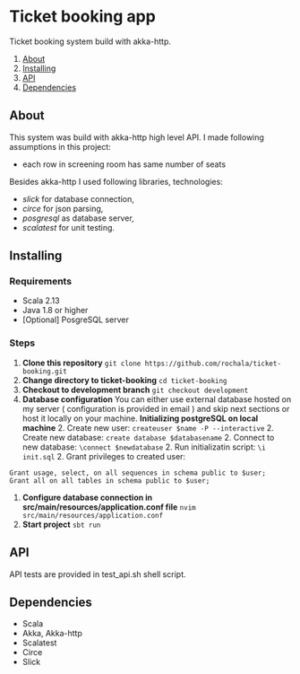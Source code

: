 # Ticket booking app

Ticket booking system build with akka-http.

1. [About](#about)
1. [Installing](#installing)
1. [API](#api)
1. [Dependencies](#dependencies)

## About
This system was build with akka-http high level API. I made following assumptions in this project:
* each row in screening room has same number of seats

Besides akka-http I used following libraries, technologies:
* *slick* for database connection,
* *circe* for json parsing,
* *posgresql* as database server,
* *scalatest* for unit testing.


## Installing

### Requirements
* Scala 2.13
* Java 1.8 or higher
* [Optional] PosgreSQL server

### Steps

1. **Clone this repository**
```git clone https://github.com/rochala/ticket-booking.git```
1. **Change directory to ticket-booking**
```cd ticket-booking```
1. **Checkout to development branch**
```git checkout development```
1. **Database configuration**
You can either use external database hosted on my server ( configuration is provided in email ) and skip next sections or
host it locally on your machine.
**Initializing postgreSQL on local machine**
    2. Create new user:
```createuser $name -P --interactive```
    2. Create new database:
```create database $databasename```
    2. Connect to new database:
```\connect $newdatabase```
    2. Run initializatin script:
```\i init.sql```
    2. Grant privileges to created user:
```
Grant usage, select, on all sequences in schema public to $user;
Grant all on all tables in schema public to $user;
```

1. **Configure database connection in src/main/resources/application.conf file**
```nvim src/main/resources/application.conf```
1. **Start project**
```sbt run```


## API
API tests are provided in test_api.sh shell script.


## Dependencies
* Scala
* Akka, Akka-http
* Scalatest
* Circe
* Slick


